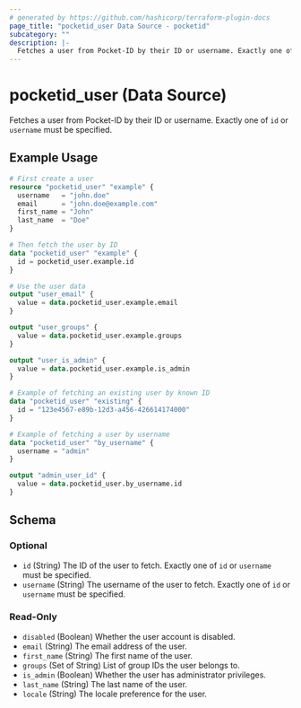 ```yaml
---
# generated by https://github.com/hashicorp/terraform-plugin-docs
page_title: "pocketid_user Data Source - pocketid"
subcategory: ""
description: |-
  Fetches a user from Pocket-ID by their ID or username. Exactly one of id or username must be specified.
---
```


# pocketid_user (Data Source)

Fetches a user from Pocket-ID by their ID or username. Exactly one of `id` or `username` must be specified.

## Example Usage

```terraform
# First create a user
resource "pocketid_user" "example" {
  username   = "john.doe"
  email      = "john.doe@example.com"
  first_name = "John"
  last_name  = "Doe"
}

# Then fetch the user by ID
data "pocketid_user" "example" {
  id = pocketid_user.example.id
}

# Use the user data
output "user_email" {
  value = data.pocketid_user.example.email
}

output "user_groups" {
  value = data.pocketid_user.example.groups
}

output "user_is_admin" {
  value = data.pocketid_user.example.is_admin
}

# Example of fetching an existing user by known ID
data "pocketid_user" "existing" {
  id = "123e4567-e89b-12d3-a456-426614174000"
}

# Example of fetching a user by username
data "pocketid_user" "by_username" {
  username = "admin"
}

output "admin_user_id" {
  value = data.pocketid_user.by_username.id
}
```

<!-- schema generated by tfplugindocs -->
## Schema

### Optional

- `id` (String) The ID of the user to fetch. Exactly one of `id` or `username` must be specified.
- `username` (String) The username of the user to fetch. Exactly one of `id` or `username` must be specified.

### Read-Only

- `disabled` (Boolean) Whether the user account is disabled.
- `email` (String) The email address of the user.
- `first_name` (String) The first name of the user.
- `groups` (Set of String) List of group IDs the user belongs to.
- `is_admin` (Boolean) Whether the user has administrator privileges.
- `last_name` (String) The last name of the user.
- `locale` (String) The locale preference for the user.
